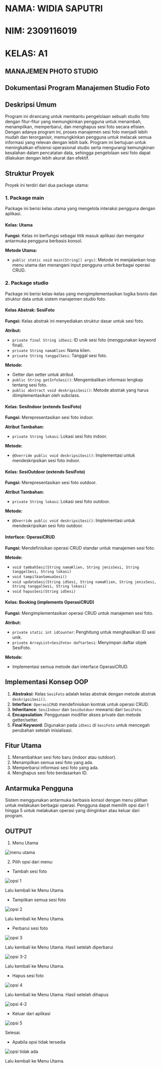 # NAMA: WIDIA SAPUTRI
# NIM: 2309116019
# KELAS: A1
## MANAJEMEN PHOTO STUDIO

## Dokumentasi Program Manajemen Studio Foto

## Deskripsi Umum
Program ini dirancang untuk membantu pengelolaan sebuah studio foto dengan fitur-fitur yang memungkinkan pengguna untuk menambah, menampilkan, memperbarui, dan menghapus sesi foto secara efisien. Dengan adanya program ini, proses manajemen sesi foto menjadi lebih mudah dan terorganisir, memungkinkan pengguna untuk melacak semua informasi yang relevan dengan lebih baik. Program ini bertujuan untuk meningkatkan efisiensi operasional studio serta mengurangi kemungkinan kesalahan dalam pencatatan data, sehingga pengelolaan sesi foto dapat dilakukan dengan lebih akurat dan efektif.

## Struktur Proyek
Proyek ini terdiri dari dua package utama:

### 1. Package main
Package ini berisi kelas utama yang mengelola interaksi pengguna dengan aplikasi.

#### Kelas: Utama
**Fungsi:** Kelas ini berfungsi sebagai titik masuk aplikasi dan mengatur antarmuka pengguna berbasis konsol.

**Metode Utama:**
- `public static void main(String[] args)`: Metode ini menjalankan loop menu utama dan menangani input pengguna untuk berbagai operasi CRUD.

### 2. Package studio
Package ini berisi kelas-kelas yang mengimplementasikan logika bisnis dan struktur data untuk sistem manajemen studio foto.

#### Kelas Abstrak: SesiFoto
**Fungsi:** Kelas abstrak ini menyediakan struktur dasar untuk sesi foto.

**Atribut:**
- `private final String idSesi`: ID unik sesi foto (menggunakan keyword final).
- `private String namaKlien`: Nama klien.
- `private String tanggalSesi`: Tanggal sesi foto.

**Metode:**
- Getter dan setter untuk atribut.
- `public String getInfoSesi()`: Mengembalikan informasi lengkap tentang sesi foto.
- `public abstract void deskripsiSesi()`: Metode abstrak yang harus diimplementasikan oleh subclass.

#### Kelas: SesiIndoor (extends SesiFoto)
**Fungsi:** Merepresentasikan sesi foto indoor.

**Atribut Tambahan:**
- `private String lokasi`: Lokasi sesi foto indoor.

**Metode:**
- `@Override public void deskripsiSesi()`: Implementasi untuk mendeskripsikan sesi foto indoor.

#### Kelas: SesiOutdoor (extends SesiFoto)
**Fungsi:** Merepresentasikan sesi foto outdoor.

**Atribut Tambahan:**
- `private String lokasi`: Lokasi sesi foto outdoor.

**Metode:**
- `@Override public void deskripsiSesi()`: Implementasi untuk mendeskripsikan sesi foto outdoor.

#### Interface: OperasiCRUD
**Fungsi:** Mendefinisikan operasi CRUD standar untuk manajemen sesi foto.

**Metode:**
- `void tambahSesi(String namaKlien, String jenisSesi, String tanggalSesi, String lokasi)`
- `void tampilkanSemuaSesi()`
- `void updateSesi(String idSesi, String namaKlien, String jenisSesi, String tanggalSesi, String lokasi)`
- `void hapusSesi(String idSesi)`

#### Kelas: Booking (implements OperasiCRUD)
**Fungsi:** Mengimplementasikan operasi CRUD untuk manajemen sesi foto.

**Atribut:**
- `private static int idCounter`: Penghitung untuk menghasilkan ID sesi unik.
- `private ArrayList<SesiFoto> daftarSesi`: Menyimpan daftar objek SesiFoto.

**Metode:**
- Implementasi semua metode dari interface OperasiCRUD.

## Implementasi Konsep OOP
1. **Abstraksi**: Kelas `SesiFoto` adalah kelas abstrak dengan metode abstrak `deskripsiSesi()`.
2. **Interface**: `OperasiCRUD` mendefinisikan kontrak untuk operasi CRUD.
3. **Inheritance**: `SesiIndoor` dan `SesiOutdoor` mewarisi dari `SesiFoto`.
4. **Encapsulation**: Penggunaan modifier akses private dan metode getter/setter.
5. **Final Keyword**: Digunakan pada `idSesi` di `SesiFoto` untuk mencegah perubahan setelah inisialisasi.

## Fitur Utama
1. Menambahkan sesi foto baru (indoor atau outdoor).
2. Menampilkan semua sesi foto yang ada.
3. Memperbarui informasi sesi foto yang ada.
4. Menghapus sesi foto berdasarkan ID.

## Antarmuka Pengguna
Sistem menggunakan antarmuka berbasis konsol dengan menu pilihan untuk melakukan berbagai operasi. Pengguna dapat memilih opsi dari 1 hingga 5 untuk melakukan operasi yang diinginkan atau keluar dari program.

## OUTPUT
1. Menu Utama

![menu utama](https://github.com/user-attachments/assets/dd0bad39-22d8-4710-8e0e-c0ed376a00b8)

2.	Pilih opsi dari menu:
-	Tambah sesi foto

![opsi 1](https://github.com/user-attachments/assets/cfe80017-ef31-407f-a833-450cbf5bccb9)

Lalu kembali ke Menu Utama.
-	Tampilkan semua sesi foto

![opsi 2](https://github.com/user-attachments/assets/f7965b71-fdda-464c-8735-f762f3ecfbe3)

Lalu kembali ke Menu Utama.
-	Perbarui sesi foto

![opsi 3](https://github.com/user-attachments/assets/bf69c435-ed67-473b-8a0f-9bb9a09e0d2d)

Lalu kembali ke Menu Utama.
Hasil setelah diperbarui
 
![opsi 3-2](https://github.com/user-attachments/assets/641cdd88-582b-4ef5-8a4c-a59426c61214)

Lalu kembali ke Menu Utama.
-	Hapus sesi foto

![opsi 4](https://github.com/user-attachments/assets/4fbbe989-c72d-4217-9308-73208ee7d22f)

Lalu kembali ke Menu Utama.
Hasil setelah dihapus

![opsi 4-2](https://github.com/user-attachments/assets/a8364be3-caff-4dfb-b6dc-afcc6de272ab)

-	Keluar dari aplikasi

![opsi 5](https://github.com/user-attachments/assets/630688c3-c2c2-4cbe-8f1e-e505c328c686)


Selesai.
-	Apabila opsi tidak tersedia

![opsi tidak ada](https://github.com/user-attachments/assets/27ac6023-1172-4fb5-98c3-997f1a314b27)

Lalu kembali ke Menu Utama.
